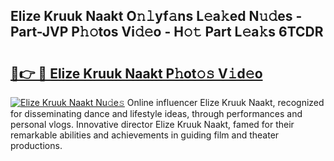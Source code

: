 ## Elize Kruuk Naakt O𝚗𝚕yf𝚊ns L𝚎a𝚔ed N𝚞𝚍es - Part-JVP P𝚑𝚘tos Vi𝚍𝚎o - H𝚘𝚝 Part L𝚎a𝚔s 6TCDR

# <h2><a href="http://kf10o1q.oniu.top/?m=Elize+Kruuk+Naakt">🔗👉 🔴 Elize Kruuk Naakt P𝚑ot𝚘𝚜 V𝚒d𝚎o</a></h2>

[![Elize Kruuk Naakt Nu𝚍e𝚜](https://i.imgur.com/0qMVB7G.gif)](http://kf10o1q.oniu.top/?m=Elize+Kruuk+Naakt)
Online influencer Elize Kruuk Naakt, recognized for disseminating dance and lifestyle ideas, through performances and personal vlogs. Innovative director Elize Kruuk Naakt, famed for their remarkable abilities and achievements in guiding film and theater productions.  
